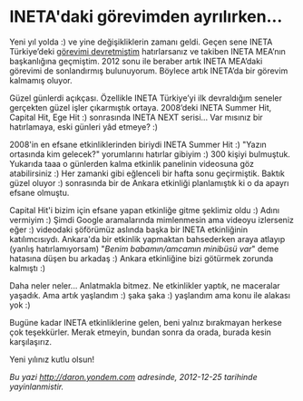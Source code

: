 # INETA'daki görevimden ayrılırken...
Yeni yıl yolda :) ve yine değişikliklerin zamanı geldi. Geçen sene INETA
Türkiye’deki [görevimi
devretmiştim](http://daron.yondem.com/tr/post/INETA_da_yeni_rolum_ve_INETA_TR_de_degisenler)
hatırlarsanız ve takiben INETA MEA’nın başkanlığına geçmiştim. 2012 sonu
ile beraber artık INETA MEA’daki görevimi de sonlandırmış bulunuyorum.
Böylece artık INETA’da bir görevim kalmamış oluyor.

Güzel günlerdi açıkçası. Özellikle INETA Türkiye’yi ilk devraldığım
seneler gerçekten güzel işler çıkarmıştık ortaya. 2008’deki INETA Summer
Hit, Capital Hit, Ege Hit :) sonrasında INETA NEXT serisi… Var mısınız
bir hatırlamaya, eski günleri yâd etmeye? :)

2008'in en efsane etkinliklerinden biriydi INETA Summer Hit :) "Yazın
ortasında kim gelecek?" yorumlarını hatırlar gibiyim :) 300 kişiyi
bulmuştuk. Yukarıda taaa o günlerden kalma etkinlik panelinin videosuna
göz atabilirsiniz :) Her zamanki gibi eğlenceli bir hafta sonu
geçirmiştik. Baktık güzel oluyor :) sonrasında bir de Ankara etkinliği
planlamıştık ki o da apayrı efsane olmuştu.

Capital Hit'i bizim için efsane yapan etkinliğe gitme şeklimiz oldu :)
Adını vermiyim :) Şimdi Google aramalarında mimlenmesin ama videoyu
izlerseniz eğer :) videodaki şöförümüz aslında başka bir INETA
etkinliğinin katılımcısıydı. Ankara'da bir etkinlik yapmaktan
bahsederken araya atlayıp (yanlış hatırlamıyorsam) "*Benim
babamın/amcamın minibüsü var*" deme hatasına düşen bu arkadaş :) Ankara
etkinliğine bizi götürmek zorunda kalmıştı :)

Daha neler neler... Anlatmakla bitmez. Ne etkinlikler yaptık, ne
maceralar yaşadık. Ama artık yaşlandım :) şaka şaka :) yaşlandım ama
konu ile alakası yok :)

Bugüne kadar INETA etkinliklerine gelen, beni yalnız bırakmayan herkese
çok teşekkürler. Merak etmeyin, bundan sonra da orada, burada kesin
karşılaşırız.

Yeni yılınız kutlu olsun!



*Bu yazi http://daron.yondem.com adresinde, 2012-12-25 tarihinde yayinlanmistir.*
